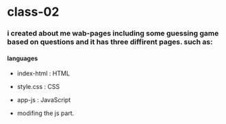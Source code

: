 # class-02

### i created about me wab-pages including some guessing game based on questions and it has three diffirent pages. such as:

#### languages 

- index-html : HTML

- style.css : CSS

- app-js : JavaScript 

- modifing the js part.